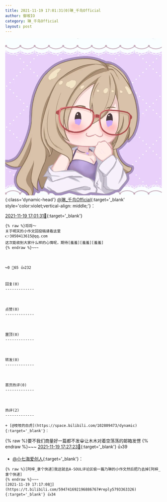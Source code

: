```yaml
---
title: 2021-11-19 17:01:31(0)琳_千鸟Official
author: 御坂IO
category: 琳_千鸟Official
layout: post
---
```


![img](/images/c0a88f85ebd0d056f37b114e0748e69556c8b488.jpg){:class='dynamic-head'}
[@琳_千鸟Official](https://space.bilibili.com/1620923329/dynamic){:target='_blank' style='color:violet;vertical-align: middle;'}：

[2021-11-19 17:01:31🔗](https://t.bilibili.com/594741692196886767){:target='_blank'}

~~~
{% raw %}将将～
关于明天的小作文回投稿请看这里
👉3050413615@qq.com
这次能收到大家什么样的心情呢，期待[羞羞][羞羞][羞羞]
{% endraw %}~~~



↪️0 💬65 👍232


回复(0)
-------------



点赞(0)
-------------



置顶(0)
-------------



转发(0)
-------------



首页热评(0)
-------------



热评(2)
-------------

+ [@吱吱的白虎](https://space.bilibili.com/102809473/dynamic){:target='_blank'}：
~~~
{% raw %}要不我们商量好一篇都不发😀让木木对着空荡荡的邮箱发愣
{% endraw %}~~~
[2021-11-19 17:27:23🔗](https://t.bilibili.com/594741692196886767#reply5793423265){:target='_blank'} 👍39
+ [@小七海爱创人](https://space.bilibili.com/12072645/dynamic){:target='_blank'}：
~~~
{% raw %}[阿梓_拿个快递]我这就去A-SOUL评论区偷一篇乃琳的小作文然后把乃去掉[阿梓_拿个快递]
{% endraw %}~~~
[2021-11-19 17:17:08🔗](https://t.bilibili.com/594741692196886767#reply5793363326){:target='_blank'} 👍34


